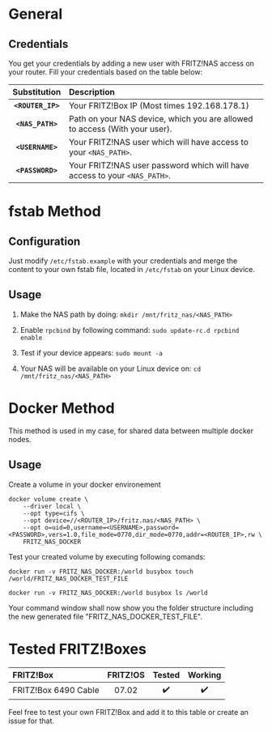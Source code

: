 
General
=======

Credentials
-----------
You get your credentials by adding a new user with FRITZ!NAS access on your router. Fill your credentials based on the table below:

| Substitution | Description |
| :-: | :-- |
| **`<ROUTER_IP>`** | Your FRITZ!Box IP (Most times 192.168.178.1) | 
| **`<NAS_PATH>`** | Path on your NAS device, which you are allowed to access (With your user). |
| **`<USERNAME>`** | Your FRITZ!NAS user which will have access to your `<NAS_PATH>`. |
| **`<PASSWORD>`** | Your FRITZ!NAS user password which will have access to your `<NAS_PATH>`. |


fstab Method
============

Configuration
-------------
Just modify `/etc/fstab.example` with your credentials and merge the content to your own fstab file, located in `/etc/fstab` on your Linux device.

Usage
-----

 1. Make the NAS path by doing: 
 `mkdir /mnt/fritz_nas/<NAS_PATH>`

2. Enable `rpcbind` by following command:
`sudo update-rc.d rpcbind enable`

3. Test if your device appears:
`sudo mount -a`

4. Your NAS will be available on your Linux device on: 
`cd /mnt/fritz_nas/<NAS_PATH>`

Docker Method
=============

This method is used in my case, for shared data between multiple docker nodes.

Usage
-----

Create a volume in your docker environement

```
docker volume create \
    --driver local \
    --opt type=cifs \
    --opt device=//<ROUTER_IP>/fritz.nas/<NAS_PATH> \
    --opt o=uid=0,username=<USERNAME>,password=<PASSWORD>,vers=1.0,file_mode=0770,dir_mode=0770,addr=<ROUTER_IP>,rw \
    FRITZ_NAS_DOCKER
```

Test your created volume by executing following comands:

```
docker run -v FRITZ_NAS_DOCKER:/world busybox touch /world/FRITZ_NAS_DOCKER_TEST_FILE
```

```
docker run -v FRITZ_NAS_DOCKER:/world busybox ls /world
```

Your command window shall now show you the folder structure including the new generated file "FRITZ_NAS_DOCKER_TEST_FILE".

Tested FRITZ!Boxes
==================
| FRITZ!Box | FRITZ!OS | Tested | Working |
| :-- | :-: | :-: | :-: | 
| FRITZ!Box 6490 Cable | 07.02 | :heavy_check_mark: | :heavy_check_mark: |

Feel free to test your own FRITZ!Box and add it to this table or create an issue for that.

